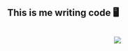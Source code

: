 <!-- # Welcome to my page! -->
<h2>This is me writing code 🖥️</h2>

<div align="center">
  <a href="https://github.com/ricardo-shinoda">
<!--     <img height="150em" src="https://github-readme-stats.vercel.app/api?username=ricardo-shinoda&show_icons=true&theme=dark&include_all_commits=true&count_private=true" alt="GitHub Stats"/> -->
<!--     <img height="150em" src="https://github-readme-stats.vercel.app/api/top-langs/?username=ricardo-shinoda&layout=compact&langs_count=7&theme=dark" alt="Top Languages"/> -->
  </a>
  <br>
  <a href="https://github.com/ricardo-shinoda">
<!--     <img src="https://github-readme-stats.vercel.app/api/top-langs/?username=ricardo-shinoda&layout=compact&langs_count=7&theme=dark" alt="Top Languages"/> -->
    <img src="https://github-readme-stats.vercel.app/api/top-langs/?username=ricardo-shinoda&langs_count=8"/>
  </a>
</div>

  
</div><br>
 
<!--  [![Ricardo's wakatime stats](https://github-readme-stats.vercel.app/api/wakatime?username=ricardo_shinoda&v=2)](https://github.com/anuraghazra/github-readme-stats) -->
  
<!--   <a href="http://www.github.com/ricardo-shinoda"><img src="https://activity-graph.herokuapp.com/graph?username=ricardo-shinoda&bg_color=22272e&color=ffffff&line=0891b2&point=ffffff&area_color=22272e&area=true&hide_border=true&custom_title=GitHub%20Commits%20Graph" alt="GitHub Commits Graph" /></a> -->

<!--    <h4> I've been coding with: </h4>
  <div style="display: inline_block">
  <img align="center" alt="Ricardo-Js" height="30" width="40" src="https://raw.githubusercontent.com/devicons/devicon/master/icons/javascript/javascript-plain.svg">  
  <img align="center" alt="Ricardo-React" height="30" width="40" src="https://raw.githubusercontent.com/devicons/devicon/master/icons/react/react-original.svg">
  <img align="center" alt="Ricardo-HTML" height="30" width="40" src="https://raw.githubusercontent.com/devicons/devicon/master/icons/html5/html5-original.svg">
  <img align="center" alt="Ricardo-CSS" height="30" width="40" src="https://raw.githubusercontent.com/devicons/devicon/master/icons/css3/css3-original.svg"> -->
<!--   <img align="center" alt="Ricardo-node" height="30" width="40" src="https://cdn.jsdelivr.net/gh/devicons/devicon/icons/nodejs/nodejs-original.svg" /> -->  
<!--   <img align="center" alt="Ricardo-node" height="30" width="40" src="https://www.svgrepo.com/show/255832/sql.svg" />
  <img align="center" alt="Ricardo-node" height="30" width="55" src="https://icon-library.com/images/nodejs-icon/nodejs-icon-17.jpg" />    
    <br>
     <h4> I've been testing with: </h4>
     <img align="center" alt="Ricardo-node" height="30" width="40" src="https://cdn.jsdelivr.net/gh/devicons/devicon/icons/jest/jest-plain.svg" />
     <img align="center" alt="Ricardo-node" height="30" width="30" src="https://seeklogo.com/images/M/mocha-logo-66DA231220-seeklogo.com.png" />
     <br>
    <h4> And I've been using this tools: </h4>
    <img align="center" alt="Ricardo-node" height="30" width="40" src="https://raw.githubusercontent.com/devicons/devicon/1119b9f84c0290e0f0b38982099a2bd027a48bf1/icons/linux/linux-original.svg" />
  <img align="center" alt="Ricardo-node" height="30" width="40" src="https://cdn.iconscout.com/icon/free/png-256/social-275-116309.png" />
  <img align="center" alt="Ricardo-node" height="30" width="40" src="https://www.vectorlogo.zone/logos/mysql/mysql-icon.svg" /> -->
   
<!--    
<img align="center" alt="Ricardo-node" height="30" width="40" src="https://raw.githubusercontent.com/wesbos/Font-Awesome-Docker-Icon/07fb62ca1b8dea97b351d89686bb32418735182d/docker-white.svg" />
 -->

    
    

<!-- </div><br>

  <h4> You can reach me at: </h4>

  <div> 
  <a href="https://www.linkedin.com/in/ricardoshinoda/" target="_blank"><img src="https://img.shields.io/badge/-LinkedIn-%230077B5?style=for-the-badge&logo=linkedin&logoColor=white" target="_blank"></a> 
  <a href = "mailto:ricardoshinoda@gmail.com"><img src="https://img.shields.io/badge/-Gmail-%23333?style=for-the-badge&logo=gmail&logoColor=white" target="_blank"></a>
  <a href="https://www.instagram.com/ricardo.shinoda/" target="_blank"><img src="https://img.shields.io/badge/-Instagram-%23E4405F?style=for-the-badge&logo=instagram&logoColor=white" target="_blank"></a>
 

</div> -->

